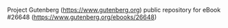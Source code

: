Project Gutenberg (https://www.gutenberg.org) public repository for eBook #26648 (https://www.gutenberg.org/ebooks/26648)
